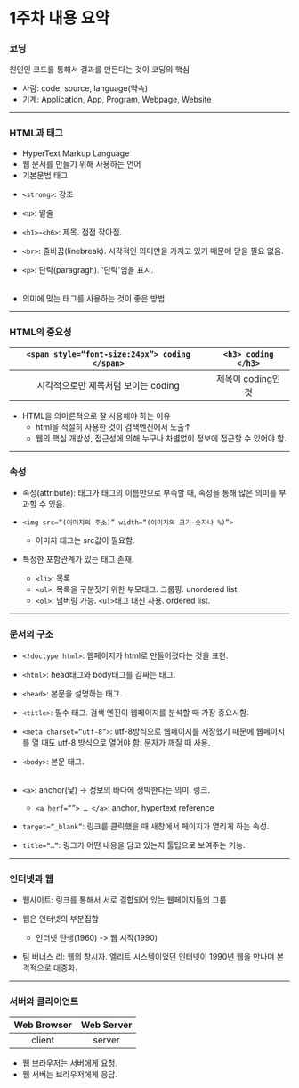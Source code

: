 <h1>1주차 내용 요약</h1>

<h3>코딩</h3>
<p>
원인인 코드를 통해서 결과를 만든다는 것이 코딩의 핵심<br>

- 사람: code, source, language(약속)
- 기계: Application, App, Program, Webpage, Website
</p>

---

<h3>HTML과 태그</h3>

- HyperText Markup Language
- 웹 문서를 만들기 위해 사용하는 언어
- 기본문법 태그

<p>

- `<strong>`: 강조 
- `<u>`: 밑줄 
- `<h1>~<h6>`: 제목. 점점 작아짐.
- `<br>`: 줄바꿈(linebreak). 시각적인 의미만을 가지고 있기 때문에 닫을 필요 없음. 
- `<p>`: 단락(paragragh). '단락'임을 표시.<br><br>

- 의미에 맞는 태그를 사용하는 것이 좋은 방법

</p>

---

<h3>HTML의 중요성</h3>

|`<span style=“font-size:24px”> coding </span>`|`<h3> coding </h3>`|
|:---:|:---:|
|시각적으로만 제목처럼 보이는 coding|제목이 coding인 것|

- HTML을 의미론적으로 잘 사용해야 하는 이유
    - html을 적절히 사용한 것이 검색엔진에서 노출↑
    - 웹의 핵심 개방성, 접근성에 의해 누구나 차별없이 정보에 접근할 수 있어야 함.

---

<h3>속성</h3>

- 속성(attribute): 태그가 태그의 이름만으로 부족할 때, 속성을 통해 많은 의미를 부과할 수 있음.
- `<img src=“(이미지의 주소)” width=“(이미지의 크기-숫자나 %)”>`
    - 이미지 태그는 src값이 필요함.

- 특정한 포함관계가 있는 태그 존재.
    - `<li>`: 목록
    - `<ul>`: 목록을 구분짓기 위한 부모태그. 그룹핑. unordered list.
    - `<ol>`: 넘버링 가능. `<ul>`태그 대신 사용. ordered list.

---

<h3>문서의 구조</h3>

- `<!doctype html>`: 웹페이지가 html로 만들어졌다는 것을 표현.
- `<html>`: head태그와 body태그를 감싸는 태그.
- `<head>`: 본문을 설명하는 태그.
- `<title>`: 필수 태그. 검색 엔진이 웹페이지를 분석할 때 가장 중요시함.
- `<meta charset=“utf-8”>`: utf-8방식으로 웹페이지를 저장했기 때문에 웹페이지를 열 때도 utf-8 방식으로 열어야 함. 문자가 깨질 때 사용.
- `<body>`: 본문 태그.<br><br>

- `<a>`: anchor(닻) -> 정보의 바다에 정박한다는 의미. 링크.
    - `<a herf=“”> … </a>`: anchor, hypertext reference
- `target=“_blank”`: 링크를 클릭했을 때 새창에서 페이지가 열리게 하는 속성.
- `title=“…”`: 링크가 어떤 내용을 담고 있는지 툴팁으로 보여주는 기능.

---

<h3>인터넷과 웹</h3>

- 웹사이트: 링크를 통해서 서로 결합되어 있는 웹페이지들의 그룹
- 웹은 인터넷의 부분집합
    - 인터넷 탄생(1960) -> 웹 시작(1990)

- 팀 버너스 리: 웹의 창시자. 엘리트 시스템이었던 인터넷이 1990년 웹을 만나며 본격적으로 대중화.

---

<h3>서버와 클라이언트</h3>

|Web Browser|Web Server|
|:---:|:---:|
|client|server|

- 웹 브라우저는 서버에게 요청. 
- 웹 서버는 브라우저에게 응답.

